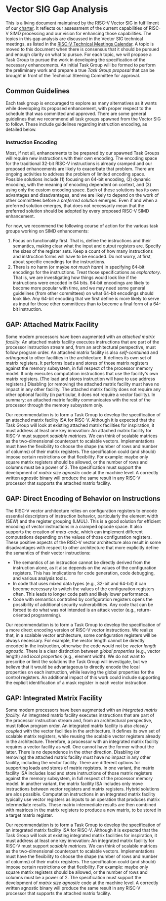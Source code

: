 # Vector SIG Gap Analysis

This is a living document maintained by the RISC-V Vector SIG in fulfillment of our [charter](https://github.com/riscv-admin/vector/blob/main/CHARTER.md). 
It reflects our assessment of the current capabilities of RISC-V SIMD processing and our vision for enhancing those capabilities. 
The topics in this gap analysis are discussed in the Vector SIG technical meetings, as listed in the [RISC-V Technical Meetings Calendar](https://calendar.google.com/calendar/u/0/embed?src=tech.meetings@riscv.org). 
A topic is moved to this document when there is consensus that it should be pursued and enough clarity on what to pursue. 
For each topic, we will propose a Task Group to pursue the work in developing the specification of the necessary enhancements.
An initial Task Group will be formed to perform the preliminary work and prepare a true *Task Group proposal* that can be brought in front of the Technical Steering Committee for approval.  

## Common Guidelines

Each task group is encouraged to explore as many alternatives as it wants while developing its proposed enhancement, with proper respect to the schedule that was committed and approved.
There are some general guidelines that we recommend all task groups spawned from the Vector SIG to follow.
These include guidelines regarding instruction encoding, as detailed below.

### Instruction Encoding

Most, if not all, enhancements to be prepared by our spawned Task Groups will require new instructions with their own encoding.
The encoding space for the traditional 32-bit RISC-V instructions is already cramped and our proposed enhancements are likely to exacerbate that problem.
There are ongoing activities to address the problem of limited encoding space.
Possible solutions include (1) focusing on 64-bit encoding, (2) dynamic encoding, with the meaning of encoding dependent on context, and (3) using only the custom encoding space.
Each of these solutions has its own advantages and disadvantages, and we are likely to depend on the work of other committees before a *preferred solution* emerges.
Even if and when a preferred solution emerges, that does not necessarily mean that the preferred solution should be adopted by every proposed RISC-V SIMD enhancement.

For now, we recommend the following course of action for the various task groups working on SIMD enhancements:
1. Focus on functionality first. 
   That is, define the instructions and their semantics, making clear what the input and output registers are. 
   Specify the sizes of the register sets. 
   Keep a count of how many instructions and instruction forms will have to be encoded. 
   Do not worry, at first, about specific encodings for the instructions.
2. There is no harm (or maybe *not much harm*) in specifying 64-bit encodings for the instructions. 
   Treat those specifications as *exploratory*. 
   That is, we are investigating how things would look like if the instructions were encoded in 64 bits. 
   64-bit encodings are likely to become more popular with time, and we may need some general guidelines (from other committees) on what 64-bit encodings should look like. 
   Any 64-bit encoding that we first define is more likely to serve as input for those other committees than to become a final form of a 64-bit instruction.

## GAP: Attached Matrix Facility

Some modern processors have been augmented with an *attached matrix facility*.
An attached matrix facility executes instructions that are part of the processor instruction stream and, from an architectural perspective, must follow program order.
An attached matrix facility is also *self-contained* and *orthogonal* to other facilities in the architecture.
It defines its own set of matrix registers.
It performs loads and stores of those matrix registers against the memory subsystem, in full respect of the processor memory model.
It only executes computation instructions that use the facility's own matrix registers. (The load and stores instruction will have to use address registers.)
Disabling (or removing) the attached matrix facility must have no impact in any other facility.
The attached matrix facility does not require any other optional facility (in particular, it does not require a vector facility).
In summary: an attached matrix facility communicates with the rest of the processor through the memory subsystem only.

Our recommendation is to form a Task Group to develop the specification of an attached matrix facility ISA for RISC-V.
Although it is expected that the Task Group will look at existing attached matrix facilities for inspiration, it must address at least one key innovation: An attached matrix facility for RISC-V must support *scalable matrices*.
We can think of scalable matrices as the two-dimensional counterpart to scalable vectors.
Implementations must have the flexibility to choose the shape (number of rows and number of columns) of their matrix registers.
The specification could (and should) impose certain restrictions on that flexibility.
For example: maybe only square matrix registers should be allowed, or the number of rows and columns must be a power of 2.
The specification must support the development of *matrix size agnostic* code at the machine level.
A correctly written agnostic binary will produce the same result in any RISC-V processor that supports the attached matrix facility.

## GAP: Direct Encoding of Behavior on Instructions

The RISC-V vector architecture relies on configuration registers to encode essential descriptors of instruction behavior, particularly the element width (SEW) and the register grouping (LMUL).
This is a good solution for efficient encoding of vector instructions in a cramped opcode space.
It also supports the creation of *meta-code*, which can implement different computations depending on the values of those configuration registers.
These positive aspects of the RISC-V vector architecture also result in some disadvantages with respect to other architecture that more explicitly define the semantics of their vector instructions:
- The semantics of an instruction cannot be directly derived from the instruction alone, as it also depends on the values of the configuration registers.
  This has implications for code generation, code debugging, and various analysis tools.
- In code that uses mixed data types (e.g., 32-bit and 64-bit) it can become necessary to switch the values of the configuration registers often.
  This leads to longer code path and likely lower performance.
- Code with semantics controlled by configuration registers opens the possibility of additional security vulnerabilities.
  Any code that can be forced to do what was not intended is an attack vector (e.g., return-oriented programming).

Our recommendation is to form a Task Group to develop the specification of a more direct encoding version of RISC-V vector instructions.
We realize that, in a scalable vector architecture, some configuration registers will be always necessary.
For example, the vector length cannot be directly encoded in the instruction, otherwise the code would not be *vector length agnostic*.
There is a clear distinction between *global properties* (e.g., vector length) and *local properties* (e.g., element width).
We do not want to prescribe or limit the solutions the Task Group will investigate, but we believe that it would be advantageous to directly encode the local properties on each instruction, while leaving the global properties for the control registers.
An additional impact of this work could include supporting the explicit identification of a mask register in each vector instruction.

## GAP: Integrated Matrix Facility

Some modern processors have been augmented with an *integrated matrix facility*.
An integrated matrix facility executes instructions that are part of the processor instruction stream and, from an architectural perspective, must follow program order.
An integrated matrix facility is also *closely coupled* with the vector facilities in the architecture.
It defines its own set of scalable matrix registers, while reusing the scalable vector registers already in the architecture.
Therefore, a processor with an integrated matrix facility requires a vector facility as well.
One cannot have the former without the latter.
There is no dependence in the other direction.
Disabling (or removing) the attached matrix facility must have no impact in any other facility, including the vector facility.
There are different options for supporting loads and stores of matrix registers.
In one variant, the matrix facility ISA includes load and store instructions of those matrix registers against the memory subsystem, in full respect of the processor memory model.
In another variant, the matrix facility ISA includes only move instructions between vector registers and matrix registers.
Hybrid solutions are alos possible.
Computation instructions in an integrated matrix facility typically use vector registers as inputs to an operation that produces matrix intermediate results.
These matrix intermediate results are then combined with matrices in the matrix registers to produce a new matrix, to be stored in a target matrix register.

Our recommendation is to form a Task Group to develop the specification of an integrated matrix facility ISA for RISC-V.
Although it is expected that the Task Group will look at existing integrated matrix facilities for inspiration, it must address at least one key innovation: An integrated matrix facility for RISC-V must support *scalable matrices*.
We can think of scalable matrices as the two-dimensional counterpart to scalable vectors.
Implementations must have the flexibility to choose the shape (number of rows and number of columns) of their matrix registers.
The specification could (and should) impose certain restrictions on that flexibility.
For example: maybe only square matrix registers should be allowed, or the number of rows and columns must be a power of 2.
The specification must support the development of *matrix size agnostic* code at the machine level.
A correctly written agnostic binary will produce the same result in any RISC-V processor that supports the attached matrix facility.
